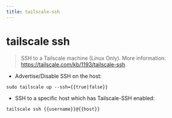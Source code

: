 ```yaml
---
title: tailscale-ssh
---
```

# tailscale ssh

> SSH to a Tailscale machine (Linux Only).
> More information: <https://tailscale.com/kb/1193/tailscale-ssh>.

- Advertise/Disable SSH on the host:

`sudo tailscale up --ssh={{true|false}}`

- SSH to a specific host which has Tailscale-SSH enabled:

`tailscale ssh {{username}}@{{host}}`
